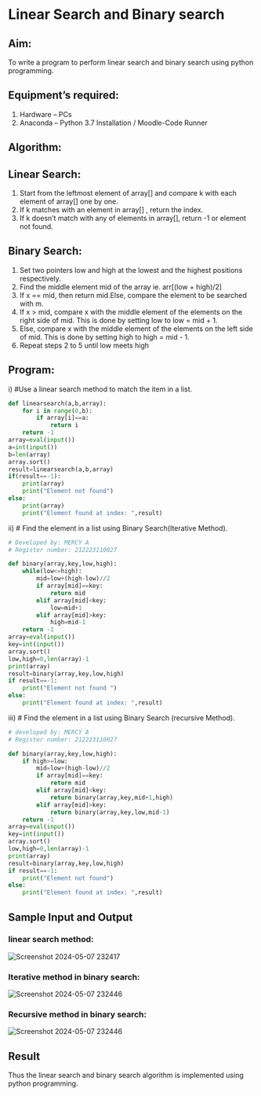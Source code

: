 # Linear Search and Binary search
## Aim:
To write a program to perform linear search and binary search using python programming.
## Equipment’s required:
1.	Hardware – PCs
2.	Anaconda – Python 3.7 Installation / Moodle-Code Runner
## Algorithm:
## Linear Search:
1.	Start from the leftmost element of array[] and compare k with each element of array[] one by one.
2.	If k matches with an element in array[] , return the index.
3.	If k doesn’t match with any of elements in array[], return -1 or element not found.
## Binary Search:
1.	Set two pointers low and high at the lowest and the highest positions respectively.
2.	Find the middle element mid of the array ie. arr[(low + high)/2]
3.	If x == mid, then return mid.Else, compare the element to be searched with m.
4.	If x > mid, compare x with the middle element of the elements on the right side of mid. This is done by setting low to low = mid + 1.
5.	Else, compare x with the middle element of the elements on the left side of mid. This is done by setting high to high = mid - 1.
6.	Repeat steps 2 to 5 until low meets high
## Program:
i)	#Use a linear search method to match the item in a list.
```python
def linearsearch(a,b,array):
    for i in range(0,b):
        if array[i]==a:
            return i
    return -1
array=eval(input())
a=int(input())
b=len(array)
array.sort()
result=linearsearch(a,b,array)
if(result==-1):
    print(array)
    print("Element not found")
else:
    print(array)
    print("Element found at index: ",result)
```
ii)	# Find the element in a list using Binary Search(Iterative Method).
```python
# Developed by: MERCY A
# Register number: 212223110027

def binary(array,key,low,high):
    while(low<=high):
        mid=low+(high-low)//2
        if array[mid]==key:
            return mid
        elif array[mid]<key:
            low=mid+1
        elif array[mid]>key:
            high=mid-1
    return -1
array=eval(input())
key=int(input())
array.sort()
low,high=0,len(array)-1
print(array)
result=binary(array,key,low,high)
if result==-1:
    print("Element not found ")
else:
    print("Element found at index: ",result)

```
iii)	# Find the element in a list using Binary Search (recursive Method).
```python
# developed by: MERCY A
# Register number: 212223110027

def binary(array,key,low,high):
    if high>=low:
        mid=low+(high-low)//2
        if array[mid]==key:
            return mid
        elif array[mid]<key:
            return binary(array,key,mid+1,high)
        elif array[mid]>key:
            return binary(array,key,low,mid-1)
    return -1
array=eval(input())
key=int(input())
array.sort()
low,high=0,len(array)-1
print(array)
result=binary(array,key,low,high)
if result==-1:
    print("Element not found")
else:
    print("Element found at index: ",result)

```
## Sample Input and Output
### linear search method:
![Screenshot 2024-05-07 232417](https://github.com/mercyarulappan/Search-Algorithms/assets/149233730/30de55c0-1646-4421-a0ee-7dfc975d0376)
###  Iterative method in binary search:
![Screenshot 2024-05-07 232446](https://github.com/mercyarulappan/Search-Algorithms/assets/149233730/2984e300-c49c-4d09-b2e0-c01440595415)
### Recursive method in binary search:
![Screenshot 2024-05-07 232446](https://github.com/mercyarulappan/Search-Algorithms/assets/149233730/99ce1c53-0e00-48e6-8c5f-561c4eb3137f)

## Result
Thus the linear search and binary search algorithm is implemented using python programming.
